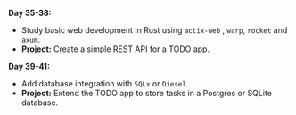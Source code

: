 
**Day 35-38:**
- Study basic web development in Rust using `actix-web` , `warp`, `rocket` and `axum`.
- **Project:** Create a simple REST API for a TODO app.

**Day 39-41:**
- Add database integration with `SQLx` or `Diesel`.
- **Project:** Extend the TODO app to store tasks in a Postgres or SQLite database.
